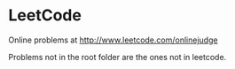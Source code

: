 # LeetCode
Online problems at <http://www.leetcode.com/onlinejudge>

Problems not in the root folder are the ones not in leetcode.

